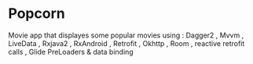 # Popcorn
Movie app that displayes some popular movies using : Dagger2 , Mvvm , LiveData , Rxjava2 , RxAndroid , Retrofit , Okhttp , Room , reactive retrofit calls , Glide PreLoaders & data binding
